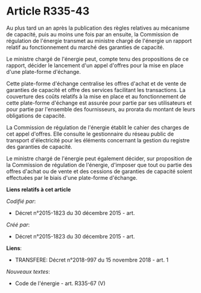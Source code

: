 # Article R335-43

Au plus tard un an après la publication des règles relatives au mécanisme de capacité, puis au moins une fois par an ensuite,
la Commission de régulation de l'énergie transmet au ministre chargé de l'énergie un rapport relatif au fonctionnement du
marché des garanties de capacité.

Le ministre chargé de l'énergie peut, compte tenu des propositions de ce rapport, décider le lancement d'un appel d'offres
pour la mise en place d'une plate-forme d'échange.

Cette plate-forme d'échange centralise les offres d'achat et de vente de garanties de capacité et offre des services
facilitant les transactions. La couverture des coûts relatifs à la mise en place et au fonctionnement de cette plate-forme
d'échange est assurée pour partie par ses utilisateurs et pour partie par l'ensemble des fournisseurs, au prorata du montant
de leurs obligations de capacité.

La Commission de régulation de l'énergie établit le cahier des charges de cet appel d'offres. Elle consulte le gestionnaire
du réseau public de transport d'électricité pour les éléments concernant la gestion du registre des garanties de capacité.

Le ministre chargé de l'énergie peut également décider, sur proposition de la Commission de régulation de l'énergie,
d'imposer que tout ou partie des offres d'achat ou de vente et des cessions de garanties de capacité soient effectuées par le
biais d'une plate-forme d'échange.

**Liens relatifs à cet article**

_Codifié par_:

  - Décret n°2015-1823 du 30 décembre 2015 - art.

_Créé par_:

  - Décret n°2015-1823 du 30 décembre 2015 - art.

**Liens**:

  - TRANSFERE: Décret n°2018-997 du 15 novembre 2018 - art. 1

_Nouveaux textes_:

  - Code de l'énergie - art. R335-67 (V)
